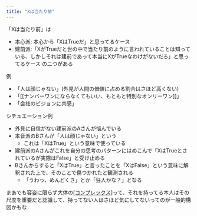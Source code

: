 ```yaml
---
title: "Xは当たり前"
---
```


「Xは当たり前」は
- 本心派: 本心から「XはTrueだ」と思ってるケース
- 建前派:「XがTrueだと世の中で当たり前のように言われていることは知っている、しかしそれは建前であって本当にXがTrueなわけがないだろ」と思ってるケース
の二つがある

例
- 「人は顔じゃない」(外見が人間の価値に占める割合はさほど高くない)
- 「[[ナンバーワンにならなくてもいい、もともと特別なオンリーワン]]」
- 「会社のビジョンに共感」

シチュエーション例
- 外見に自信がない建前派のAさんが悩んでいる
- 本音派のBさんが「人は顔じゃない」という
    - これは「XはTrue」という意味で使っている
- 建前派のAさんがこれを自分の思考のパターンにはめこんで「XはTrueとされているが実際はFalse」と受け止める
- Bさんからすると「XはTrue」と言ったことを「XはFalse」という意味に解釈された上で、そのことで傷つかれたと観測される
    - 「うわっ、めんどくさ」とか「狂人かな？」となる

まあでも容姿に限らず大体の[[コンプレックス]]([[劣等感]])って、それを持ってる本人はその尺度を重要だと認識して、持ってない人はさほど気にしてないってのが一般的構図かもな
